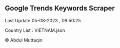 

## Google Trends Keywords Scraper 
 
Last Update 05-08-2023 , 09:50:25

Country List :
VIETNAM.json



© Abdul Muttaqin 
